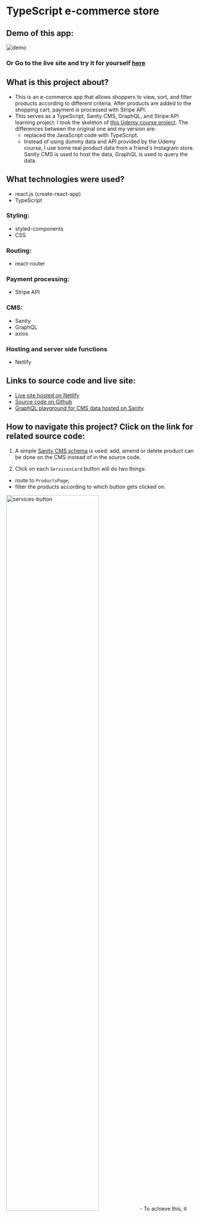 # TypeScript e-commerce store

## Demo of this app:

![demo](./src/assets/cute-buddy-demo.gif)

### Or Go to the live site and try it for yourself [here](https://cute-buddy.netlify.app/)


## What is this project about?
- This is an e-commerce app that allows shoppers to view, sort, and filter products according to different criteria. After products are added to the shopping cart, payment is processed with Stripe API.
- This serves as a TypeScript, Sanity CMS, GraphQL, and Stripe API learning project. I took the skeleton of [this Udemy course project](https://react-course-comfy-sloth-store.netlify.app/). The differences between the original one and my version are:
  - replaced the JavaScript code with TypeScript.
  - Instead of using dummy data and API provided by the Udemy course, I use some real product data from a friend's Instagram store. Sanity CMS is used to host the data, GraphQL is used to query the data.

## What technologies were used?

- react.js (create-react-app)
- TypeScript

### Styling:
- styled-components
- CSS
### Routing:
- react-router
### Payment processing:
- Stripe API
### CMS:
- Sanity
- GraphQL
- axios
### Hosting and server side functions
- Netlify

## Links to source code and live site:
- [Live site hosted on Netlify](https://-cute-buddy.netlify.app/)
- [Source code on Github](https://github.com/-1codingguy/typescript-e-commerce)
- [GraphQL playground for CMS data hosted on Sanity](https://bqk6gkzk.api.sanity.io/v1/graphql/production/default)


## How to navigate this project? Click on the link for related source code:
1. A simple [Sanity CMS schema](https://github.com/1codingguy/typescript-e-commerce/blob/main/cutebuddy/schemas/product.js) is used: add, amend or delete product can be done on the CMS instead of in the source code.

2. Click on each `ServicesCard` button will do two things:
  - route to `ProductsPage`;
  - filter the products according to which button gets clicked on.
  <img src="./src/assets/services-button.png" alt="services-button" width="70%"/>
    - To achieve this, it has to go through three steps:
    
  1. clear the previous filters
  2. set `isClickFromServices` state variable to tru
  3. update filters according to the button that gets clicked on
  
  [Click here](https://github.com/1codingguy/typescript-e-commerce/blob/main/src/components/Services/ServicesCards.tsx#L21) for the relevant code.
    
  - Why is there a `isClickFromServices` variable?
    - `ProductsPage` should display products of relevant service if routed from `Services` component.
    - But each time `ProductsPage` is mounted, `filters` are cleared since the page should display all products.
    - That means there are two cases for `ProductsPage`: 
      - when the component mounts `filters` are cleared.
      - when the component mounts, and it is routed from `Services` component, `filters` should contain a value.
    - Therefore, an if statement is used to check if the page is routed from `Services`, [click here for the relevant code](https://github.com/1codingguy/typescript-e-commerce/blob/main/src/pages/ProductsPage.tsx#L10). 


3. Shoppers can choose to view the products in `ListView` or `GridView`. [Click here for relevant code](https://github.com/1codingguy/typescript-e-commerce/blob/main/src/components/ProductList.tsx#L24).

4. Shoppers are able to filter products by different criteria, such as keyword, price, etc. 
  - [Click here for code structure](https://github.com/1codingguy/typescript-e-commerce/blob/main/src/components/Filters/Filters.tsx#L22); 
  - [Click here for filters updating function](https://github.com/1codingguy/typescript-e-commerce/blob/main/src/reducers/filter_reducer.ts#L61).


5. Products can be sorted by price or name, in ascending or descending order [Click here for sorting function](https://github.com/1codingguy/typescript-e-commerce/blob/main/src/reducers/filter_reducer.ts#L41).


6. Payment is processed by Stripe API, [click here for relevant code](https://github.com/1codingguy/typescript-e-commerce/blob/main/src/components/CheckoutForm.tsx).


## Why did I build the project this way?
### About filtering:

Lots of thoughts were given about filter functions related to 'age' and 'height' because of the nature of the baby product. I am listing some reasons why `age` and `height` filters are set up in this way:

1. create "baskets of categories"

- Baby products, in general, are labelled as suitable for different ages, for instance: 
  - 3-6 months
  - under 1 year old, or 
  - all ages
- To filter the products according to these age descriptions, first I need to create some "baskets" of fixed categories like these:
  - 0-3 months
  - 3-6 months
  - 6-9 months
  - 9-12 months
  - 12-24 months
  - 24 months +
- Then assign a product one or more of these categories. For example, 
  - if a product is suitable for an infant of `3-6 months`, then assign only such category.
  - if a product is labelled `0+`, i.e. suitable for all ages, then all of these categories should be assigned to the product.

2. Why use checkboxes for `age` filter, instead of selection tabs like `category`?
- A product can only be either a piece of `toy` or a piece of `clothing`, but cannot be both. Click on the selection tab of `toy`  should display all the `toy` products.
- But a product can be suitable for multiple age categories, for example, a product for an infant under 6 months should have both `0-3 months` and `3-6 months`. Since multiple choices can be selected at the same time, checkboxes should be used.
- By default when the page mounts, it displays all products, which implicitly means none of the filters are applied. So a checkbox of `all` is not needed for `age` (unlike `category` filter) because the app should allow the user to apply different criteria one by one, instead of applying all the filters for the user by default.

- <img src="./src/assets/age-checkbox.png" alt="age-checkbox" width="70%"/>

3. Other than the 'category baskets', there should be text descriptions about `age` and `height`.
- if a product is suitable for an infant of height 65 cm, it is inside the category of `60-69 cm` for filtering purposes. 
- But in the `singleProductPage`, it states "suitable for height: 65cm" to provide some readable text to the user. 
- That means there are two fields related to 'height' factor in the Schema:
  - `height` refers to the categories (e.g. '60-69 cm'), a product can have zero or multiple of such categories.
  - `heightDescription` refers to the text description specified from the product manufacturer, which is also a more precise product description in readable text.

### Why react-router v5 instead of the latest react-router v6?
- When I started the project, the latest react-router v6 was released.
- I chose to keep using react-router v5 instead since this project is mainly a TypeScript learning project. Adapting to the latest version of react-router wasn't my priority.

## What can be further improved?
1. Filter in mobile view should use a modal instead of a toggle-able menu.
<img src="./src/assets/filter-toggle.png" alt="filter-toggle" width="70%">

2. Schema design should take into account that that one product can have different variants. For instance, A product with different colours and sizes. 
    - Different variants of a product should have the same `product_id`, but a different `SKU`. But since this is not a real store that gets used, it is not implemented in this project.

## How can you clone and tweak this project?

From your command line, first clone this repo:

```
# Clone this repository
$ git clone https://github.com/1codingguy/typescript-e-commerce.git

# Go into the repository
$ cd typescript-e-commerce

# Remove current origin repository
$ git remote remove origin

```

Then you can install the dependencies using NPM:

```
# Install dependencies
$ npm install

# Start development server
$ npm start
```

Happy coding!

---

## Author

**coding-guy**

- [GitHub](https://github.com/1codingguy)
- [Blog](https://blog.coding-guy.com/)
- [Twitter](https://twitter.com/1codingguy)
- [LinkedIn](https://www.linkedin.com/in/1codingguy/)
